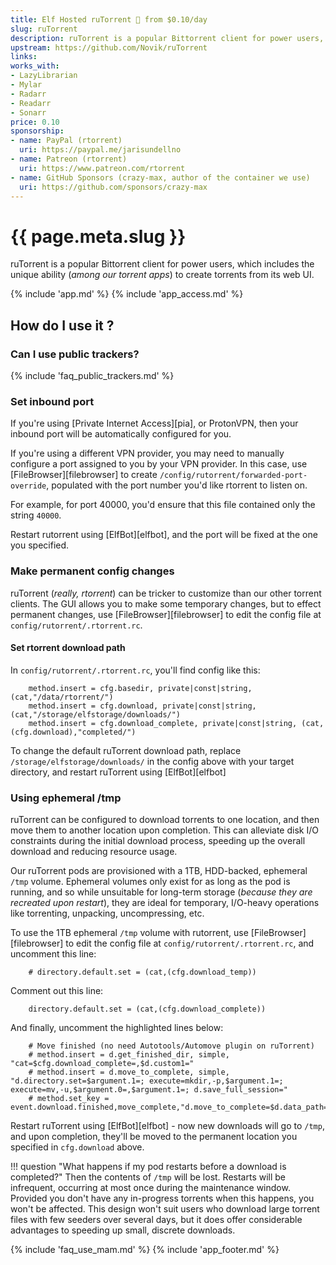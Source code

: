 ```yaml
---
title: Elf Hosted ruTorrent 🧝 from $0.10/day
slug: ruTorrent
description: ruTorrent is a popular Bittorrent client for power users, which includes the unique ability (among our torrent apps) to create torrents from its web UI.
upstream: https://github.com/Novik/ruTorrent
links:
works_with:
- LazyLibrarian
- Mylar
- Radarr
- Readarr
- Sonarr
price: 0.10
sponsorship:
- name: PayPal (rtorrent)
  uri: https://paypal.me/jarisundellno
- name: Patreon (rtorrent)
  uri: https://www.patreon.com/rtorrent
- name: GitHub Sponsors (crazy-max, author of the container we use)
  uri: https://github.com/sponsors/crazy-max
---
```


# {{ page.meta.slug }}

ruTorrent is a popular Bittorrent client for power users, which includes the unique ability (*among our torrent apps*) to create torrents from its web UI.

{% include 'app.md' %}
{% include 'app_access.md' %}

## How do I use it ?

### Can I use public trackers?

{% include 'faq_public_trackers.md' %}

### Set inbound port

If you're using [Private Internet Access][pia], or ProtonVPN, then your inbound port will be automatically configured for you.

If you're using a different VPN provider, you may need to manually configure a port assigned to you by your VPN provider. In this case, use [FileBrowser][filebrowser] to create `/config/rutorrent/forwarded-port-override`, populated with the port number you'd like rtorrent to listen on.

For example, for port 40000, you'd ensure that this file contained only the string `40000`.

Restart rutorrent using [ElfBot][elfbot], and the port will be fixed at the one you specified.

### Make permanent config changes

ruTorrent (*really, rtorrent*) can be tricker to customize than our other torrent clients. The GUI allows you to make some temporary changes, but to effect permanent changes, use [FileBrowser][filebrowser] to edit the config file at `config/rutorrent/.rtorrent.rc`.

#### Set rtorrent download path

In `config/rutorrent/.rtorrent.rc`, you'll find config like this:

```
    method.insert = cfg.basedir, private|const|string, (cat,"/data/rtorrent/")
    method.insert = cfg.download, private|const|string, (cat,"/storage/elfstorage/downloads/")
    method.insert = cfg.download_complete, private|const|string, (cat,(cfg.download),"completed/")
```

To change the default ruTorrent download path, replace `/storage/elfstorage/downloads/` in the config above with your target directory, and restart ruTorrent using [ElfBot][elfbot]

### Using ephemeral /tmp

ruTorrent can be configured to download torrents to one location, and then move them to another location upon completion. This can alleviate disk I/O constraints during the initial download process, speeding up the overall download and reducing resource usage.

Our ruTorrent pods are provisioned with a 1TB, HDD-backed, ephemeral `/tmp` volume. Ephemeral volumes only exist for as long as the pod is running, and so while unsuitable for long-term storage (*because they are recreated upon restart*), they are ideal for temporary, I/O-heavy operations like torrenting, unpacking, uncompressing, etc.

To use the 1TB ephemeral `/tmp` volume with rutorrent, use [FileBrowser][filebrowser] to edit the config file at `config/rutorrent/.rtorrent.rc`, and uncomment this line:

```
    # directory.default.set = (cat,(cfg.download_temp))
```

Comment out this line:

```
    directory.default.set = (cat,(cfg.download_complete))
```

And finally, uncomment the highlighted lines below:

``` hl_lines="2-4"
    # Move finished (no need Autotools/Automove plugin on ruTorrent)
    # method.insert = d.get_finished_dir, simple, "cat=$cfg.download_complete=,$d.custom1="
    # method.insert = d.move_to_complete, simple, "d.directory.set=$argument.1=; execute=mkdir,-p,$argument.1=; execute=mv,-u,$argument.0=,$argument.1=; d.save_full_session="
    # method.set_key = event.download.finished,move_complete,"d.move_to_complete=$d.data_path=,$d.get_finished_dir="
```

Restart ruTorrent using [ElfBot][elfbot] - now new downloads will go to `/tmp`, and upon completion, they'll be moved to the permanent location you specified in `cfg.download` above.

!!! question "What happens if my pod restarts before a download is completed?"
    Then the contents of `/tmp` will be lost. Restarts will be infrequent, occurring at most once during the maintenance window. Provided you don't have any in-progress torrents when this happens, you won't be affected. This design won't suit users who download large torrent files with few seeders over several days, but it does offer considerable advantages to speeding up small, discrete downloads.

{% include 'faq_use_mam.md' %}
{% include 'app_footer.md' %}
